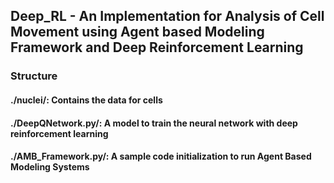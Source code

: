 ## Deep_RL - An Implementation for Analysis of Cell Movement using Agent based Modeling Framework and Deep Reinforcement Learning

### Structure

#### ./nuclei/: Contains the data for cells

#### ./DeepQNetwork.py/: A model to train the neural network with deep reinforcement learning

#### ./AMB_Framework.py/: A sample code initialization to run Agent Based Modeling Systems

